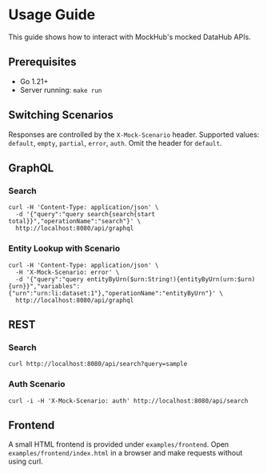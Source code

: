 # Usage Guide

This guide shows how to interact with MockHub's mocked DataHub APIs.

## Prerequisites
* Go 1.21+
* Server running: `make run`

## Switching Scenarios
Responses are controlled by the `X-Mock-Scenario` header. Supported values:
`default`, `empty`, `partial`, `error`, `auth`. Omit the header for `default`.

## GraphQL
### Search
```
curl -H 'Content-Type: application/json' \
  -d '{"query":"query search{search{start total}}","operationName":"search"}' \
  http://localhost:8080/api/graphql
```

### Entity Lookup with Scenario
```
curl -H 'Content-Type: application/json' \
  -H 'X-Mock-Scenario: error' \
  -d '{"query":"query entityByUrn($urn:String!){entityByUrn(urn:$urn){urn}}","variables":{"urn":"urn:li:dataset:1"},"operationName":"entityByUrn"}' \
  http://localhost:8080/api/graphql
```

## REST
### Search
```
curl http://localhost:8080/api/search?query=sample
```

### Auth Scenario
```
curl -i -H 'X-Mock-Scenario: auth' http://localhost:8080/api/search
```

## Frontend
A small HTML frontend is provided under `examples/frontend`. Open
`examples/frontend/index.html` in a browser and make requests without using curl.
